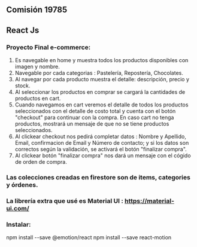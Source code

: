 
## Comisión 19785
 ## React Js


### Proyecto Final e-commerce:

1. Es navegable en home y muestra todos los productos disponibles con imagen y nombre.
2. Navegable por cada categorias : Pastelería, Repostería, Chocolates.
3. Al navegar por cada producto muestra el detalle: descripción, precio y stock.
4. Al seleccionar los productos en comprar se cargará la cantidades de productos en cart.
5. Cuando navegamos en cart veremos el detalle de todos los productos seleccionados con el detalle de costo total y cuenta con el botón "checkout" para continuar con la compra. En caso cart no tenga productos, mostrará un mensaje de que no se tiene productos seleccionados.
6. Al clickear checkout nos pedirá completar datos : Nombre y Apellido, Email, confirmacion de Email y Número de contacto; y si los datos son correctos según la validación, se activará el botón "finalizar compra".
7. Al clickear botón "finalizar compra" nos dará un mensaje con el cógido de orden de compra.

### Las colecciones creadas en firestore son de items, categories y órdenes.

### La librería extra que usé es Material UI : https://material-ui.com/

### Instalar:

npm install --save @emotion/react
npm install --save react-motion



